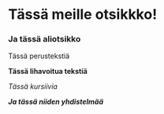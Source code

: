 # Tässä meille otsikkko!

### Ja tässä aliotsikko

Tässä perustekstiä

**Tässä lihavoitua tekstiä**

*Tässä kursiivia*

***Ja tässä niiden yhdistelmää***

